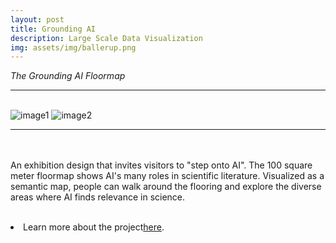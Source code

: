 ```yaml
---
layout: post
title: Grounding AI
description: Large Scale Data Visualization 
img: assets/img/ballerup.png
---
```


<i>The Grounding AI Floormap</i>

***

<br/>
<div class="img_row">
	 <img class="col two" src="{{ site.baseurl }}/assets/img/ballerup.png" alt="image1" title="image1"/>
	 <img class="col one" src="{{ site.baseurl }}/assets/img/ballerup2.png" alt="image2" title="image2"/>
</div>
<div>
<img />
</div>
<div class="col three caption">
	
</div>

***

<br/><br/>
An exhibition design that invites visitors to "step onto AI". The 100 square meter floormap shows AI's many roles in scientific literature. Visualized as a semantic map, people can walk around the flooring and explore the diverse areas where AI finds relevance in science.

<p align="middle">
</p>
<br/>
<li>Learn more about the project<a href="http://grounding-ai.github.io" target="blank">here</a>.</li>
<br/><br/><br/>
